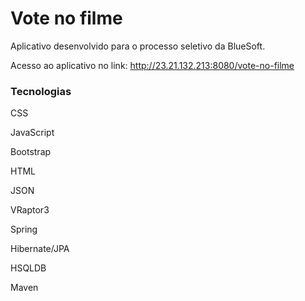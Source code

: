 Vote no filme
=============

Aplicativo desenvolvido para o processo seletivo da BlueSoft.

Acesso ao aplicativo no link: http://23.21.132.213:8080/vote-no-filme

### Tecnologias

CSS

JavaScript

Bootstrap

HTML

JSON

VRaptor3

Spring

Hibernate/JPA

HSQLDB

Maven